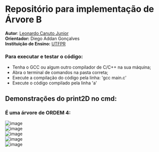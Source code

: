 # Repositório para implementação de Árvore B

**Autor**: [Leonardo Canuto Junior](https://github.com/leonardocjr)<br />
**Orientador:** Diego Addan Gonçalves<br />
**Instituição de Ensino:** [UTFPR](https://portal.utfpr.edu.br/home)

### Para executar e testar o código:
* Tenha o GCC ou algum outro compilador de C/C++ na sua máquina;
* Abra o terminal de comandos na pasta correta;
* Execute a compilação do código pela linha: 'gcc main.c'
* Execute o código compilado pela linha 'a'

## Demonstrações do print2D no cmd:
### É uma árvore de ORDEM 4:
![image](https://github.com/leonardocjr/b-tree/assets/41709940/86cbb2c4-251e-42a2-a7fd-0d9002dd0144)<br />
![image](https://github.com/leonardocjr/b-tree/assets/41709940/19187636-d3fd-49cc-9d24-65a26f288459)<br />
![image](https://github.com/leonardocjr/b-tree/assets/41709940/076da44e-0090-4f37-b0dc-389a16d785c9)<br />
![image](https://github.com/leonardocjr/b-tree/assets/41709940/58b55917-9973-46ee-b479-9c1cd37dd658)<br />
![image](https://github.com/leonardocjr/b-tree/assets/41709940/b7d31be6-bc00-4148-8991-17aebdca2f2e)


